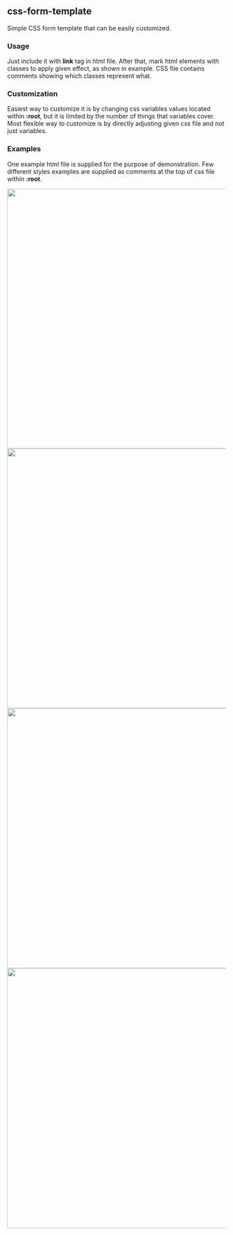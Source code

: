 ## css-form-template

Simple CSS form template that can be easily customized.

### Usage
Just include it with __link__ tag in html file. After that, mark html elements with classes to apply given effect, as shown in example. CSS file contains comments showing which classes represent what.

### Customization
Easiest way to customize it is by changing css variables values located within __:root__, but it is limited by the number of things that variables cover. Most flexible way to customize is by directly adjusting given css file and not just variables.


### Examples
One example html file is supplied for the purpose of demonstration. Few different styles examples are supplied as comments at the top of css file within __:root__.

<img src="https://github.com/stekap000/css-form-template/assets/80646042/eb3eee21-e55c-4043-a909-d9267bad2806" width="600" height="auto">
<img src="https://github.com/stekap000/css-form-template/assets/80646042/7a0e5cf3-72d0-4682-9f9d-3a8af2809d07" width="600" height="auto">
<img src="https://github.com/stekap000/css-form-template/assets/80646042/17b7e77f-1a36-4782-8801-0a39e7e531d8" width="600" height="auto">
<img src="https://github.com/stekap000/css-form-template/assets/80646042/4d5ae853-694e-475f-9ed3-7ff7d1021df0" width="600" height="auto">
